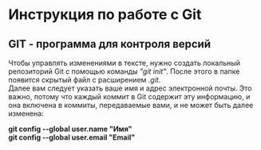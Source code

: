 # Инструкция по работе с Git
## GIT - программа для контроля версий
Чтобы управлять изменениями в тексте, нужно создать локальный репозиторий Git c помощью команды *"git init"*. После этого в папке появится скрытый файл с расширением *.git*.   
Далее вам следует указать ваше имя и адрес электронной почты. Это важно, потому что каждый коммит в Git содержит эту информацию, и она включена в коммиты, передаваемые вами, и не может быть далее изменена:

__git config --global user.name "Имя"__  
__git config --global user.email "Email"__
